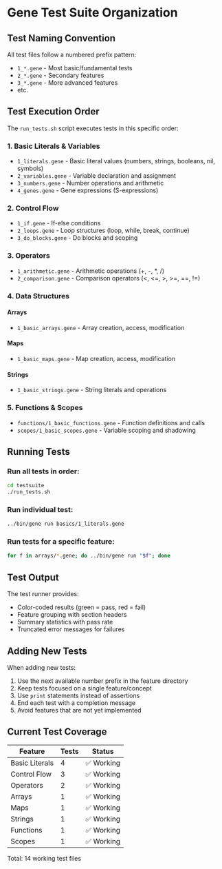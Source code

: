 # Gene Test Suite Organization

## Test Naming Convention

All test files follow a numbered prefix pattern:
- `1_*.gene` - Most basic/fundamental tests
- `2_*.gene` - Secondary features
- `3_*.gene` - More advanced features
- etc.

## Test Execution Order

The `run_tests.sh` script executes tests in this specific order:

### 1. Basic Literals & Variables
- `1_literals.gene` - Basic literal values (numbers, strings, booleans, nil, symbols)
- `2_variables.gene` - Variable declaration and assignment
- `3_numbers.gene` - Number operations and arithmetic
- `4_genes.gene` - Gene expressions (S-expressions)

### 2. Control Flow
- `1_if.gene` - If-else conditions
- `2_loops.gene` - Loop structures (loop, while, break, continue)
- `3_do_blocks.gene` - Do blocks and scoping

### 3. Operators
- `1_arithmetic.gene` - Arithmetic operations (+, -, *, /)
- `2_comparison.gene` - Comparison operators (<, <=, >, >=, ==, !=)

### 4. Data Structures

#### Arrays
- `1_basic_arrays.gene` - Array creation, access, modification

#### Maps
- `1_basic_maps.gene` - Map creation, access, modification

#### Strings
- `1_basic_strings.gene` - String literals and operations

### 5. Functions & Scopes
- `functions/1_basic_functions.gene` - Function definitions and calls
- `scopes/1_basic_scopes.gene` - Variable scoping and shadowing

## Running Tests

### Run all tests in order:
```bash
cd testsuite
./run_tests.sh
```

### Run individual test:
```bash
../bin/gene run basics/1_literals.gene
```

### Run tests for a specific feature:
```bash
for f in arrays/*.gene; do ../bin/gene run "$f"; done
```

## Test Output

The test runner provides:
- Color-coded results (green = pass, red = fail)
- Feature grouping with section headers
- Summary statistics with pass rate
- Truncated error messages for failures

## Adding New Tests

When adding new tests:
1. Use the next available number prefix in the feature directory
2. Keep tests focused on a single feature/concept
3. Use `print` statements instead of assertions
4. End each test with a completion message
5. Avoid features that are not yet implemented

## Current Test Coverage

| Feature | Tests | Status |
|---------|-------|--------|
| Basic Literals | 4 | ✅ Working |
| Control Flow | 3 | ✅ Working |
| Operators | 2 | ✅ Working |
| Arrays | 1 | ✅ Working |
| Maps | 1 | ✅ Working |
| Strings | 1 | ✅ Working |
| Functions | 1 | ✅ Working |
| Scopes | 1 | ✅ Working |

Total: 14 working test files